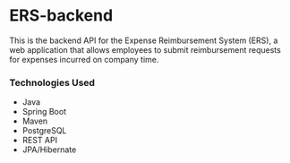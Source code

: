 # ERS-backend
This is the backend API for the Expense Reimbursement System (ERS), a web application that allows employees to submit reimbursement requests for expenses incurred on company time.

### Technologies Used
- Java
- Spring Boot
- Maven
- PostgreSQL
- REST API
- JPA/Hibernate
